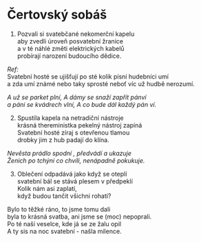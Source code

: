 
# Čertovský sobáš
1. Pozvali si svatebčané nekomerční kapelu  
aby zvedli úroveň posvatební žranice  
a v té náhlé změti elektrických kabelů  
probírají narození budoucího dědice.  

*Ref:*  
Svatební hosté se ujišťují po sté kolik písní hudebníci umí  
a zda umí  známé nebo taky sprosté neboť víc už hudbě nerozumí.    

*A už se parket plní, A dámy se snaží zapřít pánví  
a páni se kvádrech vlní, A co bude dál každý pán ví.*  

2. Spustila kapela na netradiční nástroje  
krásná thereministka pekelný nástroj zapíná  
Svatební hosté zíraj s otevřenou tlamou  
drobky jim z hub padají do klína.  

*Nevěsta prádlo spodní , předvádí a ukazuje  
Ženich po tchýni co chvíli, nenápadně pokukuje.*  

3. Oblečení odpadává jako když se oteplí  
svatební bál se stává  plesem v předpeklí  
Kolik nám asi zaplatí,   
když budou tančit všichni rohatí?   

Bylo to těžké ráno, to jsme tomu dali  
byla to krásná svatba, ani jsme se (moc) nepoprali.  
Po té naší veselce, kde já se ze žalu opil  
A ty sis na noc svatební - našla milence.  
